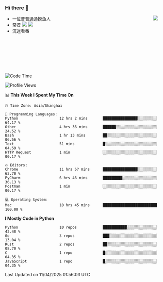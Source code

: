 ### Hi there 👋


<a href="https://github.com/yanlc39">
  <img align="right" src="https://github-readme-stats.vercel.app/api?username=yanlc39&show_icons=true&hide_border=true&icon_color=586069&title_color=a0a9af">
</a>

- 一位普普通通摸鱼人
- 常摸 ![](https://img.shields.io/badge/-Python-3e74a2?style=flat-square&logo=Python&logoColor=fff) ![](https://img.shields.io/badge/-C%2B%2B-brightgreen?style=flat-square)
- 沉迷看番



<br><br><br><br><br><br>


<!--START_SECTION:waka-->
![Code Time](http://img.shields.io/badge/Code%20Time-1%2C056%20hrs%2028%20mins-blue)

![Profile Views](http://img.shields.io/badge/Profile%20Views-0-blue)

📊 **This Week I Spent My Time On** 

```text
🕑︎ Time Zone: Asia/Shanghai

💬 Programming Languages: 
Python                   12 hrs 2 mins       ████████████████░░░░░░░░░   64.17 % 
Other                    4 hrs 36 mins       ██████░░░░░░░░░░░░░░░░░░░   24.52 % 
Bash                     1 hr 13 mins        ██░░░░░░░░░░░░░░░░░░░░░░░   06.56 % 
Text                     51 mins             █░░░░░░░░░░░░░░░░░░░░░░░░   04.59 % 
HTTP Request             1 min               ░░░░░░░░░░░░░░░░░░░░░░░░░   00.17 % 

🔥 Editors: 
Chrome                   11 hrs 57 mins      ████████████████░░░░░░░░░   63.70 % 
PyCharm                  6 hrs 46 mins       █████████░░░░░░░░░░░░░░░░   36.13 % 
Postman                  1 min               ░░░░░░░░░░░░░░░░░░░░░░░░░   00.17 % 

💻 Operating System: 
Mac                      18 hrs 45 mins      █████████████████████████   100.00 % 
```

**I Mostly Code in Python** 

```text
Python                   10 repos            ███████████░░░░░░░░░░░░░░   43.48 % 
Go                       3 repos             ███░░░░░░░░░░░░░░░░░░░░░░   13.04 % 
Rust                     2 repos             ██░░░░░░░░░░░░░░░░░░░░░░░   08.70 % 
C                        1 repo              █░░░░░░░░░░░░░░░░░░░░░░░░   04.35 % 
JavaScript               1 repo              █░░░░░░░░░░░░░░░░░░░░░░░░   04.35 % 
```




 Last Updated on 11/04/2025 01:56:03 UTC
<!--END_SECTION:waka-->
